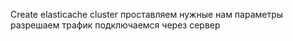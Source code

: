Create elasticache cluster
проставляем нужные нам параметры
разрешаем трафик
подключаемся через сервер